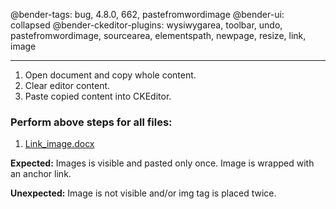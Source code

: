 @bender-tags: bug, 4.8.0, 662, pastefromwordimage
@bender-ui: collapsed
@bender-ckeditor-plugins: wysiwygarea, toolbar, undo, pastefromwordimage, sourcearea, elementspath, newpage, resize, link, image

----

1. Open document and copy whole content.
1. Clear editor content.
1. Paste copied content into CKEditor.

### Perform above steps for all files:
  1. [Link_image.docx](../generated/_fixtures/Link_image/Link_image.docx)

**Expected:** Images is visible and pasted only once. Image is wrapped with an anchor link.

**Unexpected:** Image is not visible and/or img tag is placed twice.
